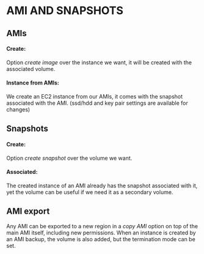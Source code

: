 # AMI AND SNAPSHOTS
## AMIs
#### Create:

Option *create image* over the instance we want, it will be created with the associated volume.

#### Instance from AMIs:

We create an EC2 instance from our AMIs, it comes with the snapshot associated with the AMI. (ssd/hdd and key pair settings are available for changes)

## Snapshots
#### Create:

Option *create snapshot* over the volume we want. 

#### Associated:

The created instance of an AMI already has the snapshot associated with it, yet the volume can be useful if we need it as a secondary volume.

## AMI export

Any AMI can be exported to a new region in a *copy AMI* option on top of the main AMI itself, including new permissions.
When an instance is created by an AMI backup, the volume is also added, but the termination mode can be set.